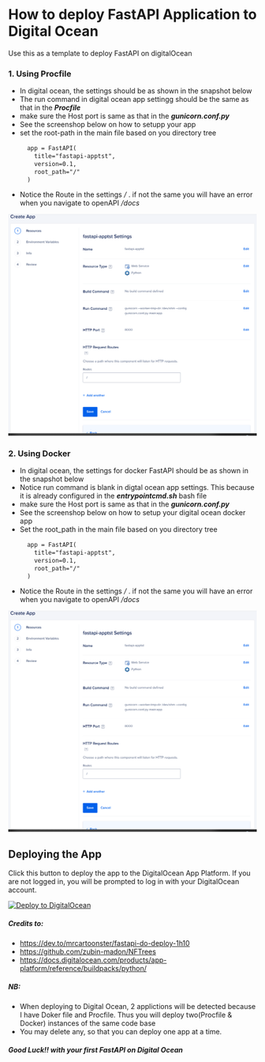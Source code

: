 
# How to deploy FastAPI Application to Digital Ocean
Use this as a template to deploy FastAPI on digitalOcean

### **1.** Using Procfile 
* In digital ocean, the settings should be as shown in the snapshot below
* The run command in digital ocean app settingg should be the same as that in the ***Procfile***
* make sure the Host port is same as that in the ***gunicorn.conf.py*** 
* See the screenshop below on how to setupp your app
* set the root-path in the main file based on you directory tree 
    ```
      app = FastAPI(
        title="fastapi-apptst",
        version=0.1,
        root_path="/"
      )
    ```
* Notice the Route in the settings */* . if not the same you will have an error when you navigate to openAPI */docs*

![plot](./FastAPIdigitalOceanDeploy_Procfile.png)

### **2.** Using Docker
* In digital ocean, the settings for docker FastAPI should be as shown in the snapshot below
* Notice run command is blank in digtal ocean app settings. This because it is already configured in the  ***entrypointcmd.sh*** bash file
* make sure the Host port is same as that in the ***gunicorn.conf.py*** 
* See the screenshop below on how to setup your digital ocean docker app
* Set the root_path in the main file based on you directory tree 
    ```
      app = FastAPI(
        title="fastapi-apptst",
        version=0.1,
        root_path="/"
      )
    ```
* Notice the Route in the settings */* . if not the same you will have an error when you navigate to openAPI */docs*

![plot](./FastAPIdigitalOceanDeploy_Procfile.png)

## Deploying the App

Click this button to deploy the app to the DigitalOcean App Platform. If you are not logged in, you will be prompted to log in with your DigitalOcean account.

[![Deploy to DigitalOcean](https://www.deploytodo.com/do-btn-blue.svg)](https://cloud.digitalocean.com/apps/new?repo=https://github.com/kabuchanga/fastapi-apptst/tree/main)

##### Credits to:          
* https://dev.to/mrcartoonster/fastapi-do-deploy-1h10 
* https://github.com/zubin-madon/NFTrees
* https://docs.digitalocean.com/products/app-platform/reference/buildpacks/python/
##### NB:
* When deploying to Digital Ocean, 2 applictions will be detected because I have Doker file and Procfile. Thus you will deploy two(Procfile & Docker) instances of the same code base
* You may delete any, so that you can deploy one app at a time.

##### Good Luck!! with your first FastAPI on Digital Ocean



